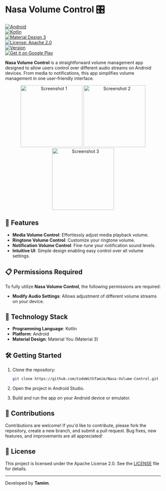 
# Nasa Volume Control 🎛️

[![Android](https://img.shields.io/badge/Platform-Android-green?logo=android)](https://developer.android.com)  
[![Kotlin](https://img.shields.io/badge/Kotlin-2.0.21-blue?logo=kotlin)](https://kotlinlang.org)  
[![Material Design 3](https://img.shields.io/badge/Material%20Design-3-blue?logo=material-design)](https://material.io)  
[![License: Apache 2.0](https://img.shields.io/badge/License-Apache_2.0-green.svg)](LICENSE)  
[![Version](https://img.shields.io/badge/Version-1.0.4-blue)](https://github.com/CodeWithTamim/Nasa-Volume-Control)  
[![Get it on Google Play](https://img.shields.io/badge/Google%20Play-Download-green?logo=google-play)](https://play.google.com/store/apps/details?id=com.nasahacker.nasavolumecontrol&hl=en)

**Nasa Volume Control** is a straightforward volume management app designed to allow users control over different audio streams on Android devices. From media to notifications, this app simplifies volume management in one user-friendly interface.

<p align="center">
  <img src="https://play-lh.googleusercontent.com/ZsJWpkoFbmllrF8FmpX4GWpz5n100fPmIWpIhiM3rP0uMIEGWkKEUgvDturgy2JXqeAS=w1052-h592" alt="Screenshot 1" width="200"/>
  <img src="https://play-lh.googleusercontent.com/XvHdSI_hzO6QmYunsZW-fc2Zs2pSF9B94vo-1FUflERrXCTqkhBCoE9kMbeX2S3BTQ=w1052-h592" alt="Screenshot 2" width="200"/>
  <img src="https://play-lh.googleusercontent.com/RFNrSDEG0jH-ywuiAtprUnSM1vGJkA8sBl4mz03qXiJCAOmq67jMemcovu35IW2s574s=w1052-h592" alt="Screenshot 3" width="200"/>
</p>

## 🌟 Features

- **Media Volume Control**: Effortlessly adjust media playback volume.
- **Ringtone Volume Control**: Customize your ringtone volume.
- **Notification Volume Control**: Fine-tune your notification sound levels.
- **Intuitive UI**: Simple design enabling easy control over all volume settings.

## 📋 Permissions Required

To fully utilize **Nasa Volume Control**, the following permissions are required:

- **Modify Audio Settings**: Allows adjustment of different volume streams on your device.

## 🚀 Technology Stack

- **Programming Language**: Kotlin
- **Platform**: Android
- **Material Design**: Material You (Material 3)

## 🛠️ Getting Started

1. Clone the repository:
   ```bash
   git clone https://github.com/CodeWithTamim/Nasa-Volume-Control.git
   ```

2. Open the project in Android Studio.

3. Build and run the app on your Android device or emulator.

## 🤝 Contributions

Contributions are welcome! If you'd like to contribute, please fork the repository, create a new branch, and submit a pull request. Bug fixes, new features, and improvements are all appreciated!

## 📝 License

This project is licensed under the Apache License 2.0. See the [LICENSE](LICENSE) file for details.

---

Developed by **Tamim**.
